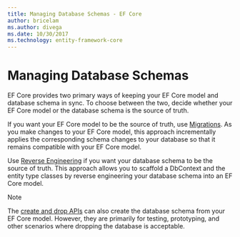 ```yaml
---
title: Managing Database Schemas - EF Core
author: bricelam
ms.author: divega
ms.date: 10/30/2017
ms.technology: entity-framework-core
---
```

# Managing Database Schemas
EF Core provides two primary ways of keeping your EF Core model and database schema in sync. To choose between the two,
decide whether your EF Core model or the database schema is the source of truth.

If you want your EF Core model to be the source of truth, use [Migrations][1]. As you make changes to your EF Core
model, this approach incrementally applies the corresponding schema changes to your database so that it remains
compatible with your EF Core model.

Use [Reverse Engineering][2] if you want your database schema to be the source of truth. This approach allows you to
scaffold a DbContext and the entity type classes by reverse engineering your database schema into an EF Core model.

> [!NOTE]
> The [create and drop APIs][3] can also create the database schema from your EF Core model. However, they are primarily
> for testing, prototyping, and other scenarios where dropping the database is acceptable.


  [1]: migrations/index.md
  [2]: scaffolding.md
  [3]: ensure-created.md
